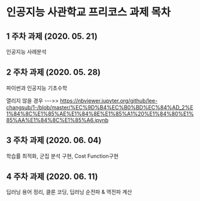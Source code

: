 # 인공지능 사관학교 프리코스 과제 목차

## 1 주차 과제 (2020. 05. 21)
인공지능 사례분석

## 2 주차 과제 (2020. 05. 28)
파이썬과 인공지능 기초수학

열리지 않을 경우 --->> https://nbviewer.jupyter.org/github/lee-changsub/1-/blob/master/%EC%9D%B4%EC%B0%BD%EC%84%AD_2%E1%84%8C%E1%85%AE%E1%84%8E%E1%85%A1%20%E1%84%80%E1%85%AA%E1%84%8C%E1%85%A6.ipynb

## 3 주차 과제 (2020. 06. 04)
학습률 최적화, 군집 분석 구현, Cost Function구현

## 4 주차 과제 (2020. 06. 11)
딥러닝 용어 정리, 클론 코딩, 딥러닝 순전파 & 역전파 계산
